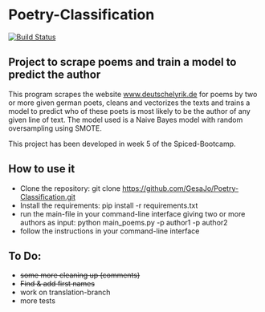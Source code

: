 # Poetry-Classification
[![Build Status](https://travis-ci.com/GesaJo/Poetry-Classification.svg?branch=master)](https://travis-ci.com/GesaJo/Poetry-Classification)

## Project to scrape poems and train a model to predict the author
This program scrapes the website www.deutschelyrik.de for poems by two or more given german poets, cleans and vectorizes the texts and trains a model to predict who of these poets is most likely to be the author of any given line of text.
The model used is a Naive Bayes model with random oversampling using SMOTE.

This project has been developed in week 5 of the Spiced-Bootcamp.

## How to use it
- Clone the repository: git clone https://github.com/GesaJo/Poetry-Classification.git
- Install the requirements: pip install -r requirements.txt
- run the main-file in your command-line interface giving two or more authors as input: python main_poems.py -p author1 -p author2
- follow the instructions in your command-line interface

## To Do:
- ~~some more cleaning up (comments)~~
- ~~Find & add first names~~
- work on translation-branch
- more tests
